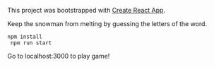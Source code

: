 This project was bootstrapped with [Create React App](https://github.com/facebookincubator/create-react-app).

Keep the snowman from melting by guessing the letters of the word.

<code>npm install<br>
npm run start</code>

Go to localhost:3000 to play game!


